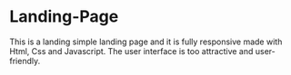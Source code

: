 # Landing-Page
This is a landing simple landing page and it is fully responsive made with Html, Css and Javascript.
The user interface is too attractive and user-friendly.
